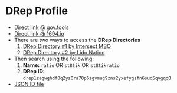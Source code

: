 # DRep Profile

- [Direct link @ gov.tools](https://gov.tools/drep_directory/drep1zagwghdf0q2yz0ra70p6zgvmug9zns2yxefygsfn6suq5qvgqq0)
- [Direct link @ 1694.io](https://www.1694.io/en/dreps/drep1zagwghdf0q2yz0ra70p6zgvmug9zns2yxefygsfn6suq5qvgqq0)
- There are two ways to access the **DRep Directories**
  1. [DRep Directory #1 by Intersect MBO](https://gov.tools/drep_directory)
  2. [DRep Directory #2 by Lido Nation](https://www.1694.io/en/dreps/list)
- Then search using the following:
   1. **Name:** `ratio` OR `st8tik` OR `st8tikratio`
   2. **DRep ID:** `drep1zagwghdf0q2yz0ra70p6zgvmug9zns2yxefygsfn6suq5qvgqq0`
- [JSON ID file](https://github.com/st8tikratio/cardano_DRep/blob/main/Ratio%20-%20aka%20St8t.jsonld)
